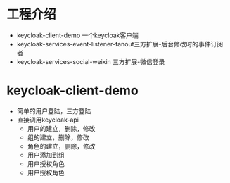# 工程介绍
* keycloak-client-demo 一个keycloak客户端
* keycloak-services-event-listener-fanout三方扩展-后台修改时的事件订阅者
* keycloak-services-social-weixin 三方扩展-微信登录
# keycloak-client-demo
* 简单的用户登陆，三方登陆
* 直接调用keycloak-api
  * 用户的建立，删除，修改
  * 组的建立，删除，修改
  * 角色的建立，删除，修改
  * 用户添加到组
  * 用户授权角色 
  * 用户授权角色
